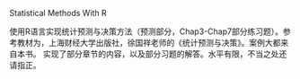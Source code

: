 Statistical Methods With R

使用R语言实现统计预测与决策方法（预测部分，Chap3-Chap7部分练习题）。参考教材为，上海财经大学出版社，徐国祥老师的《统计预测与决策》。案例大都来自本书。 实现了部分章节的内容，以及部分习题的解答。水平有限，不当之处还请指正。

